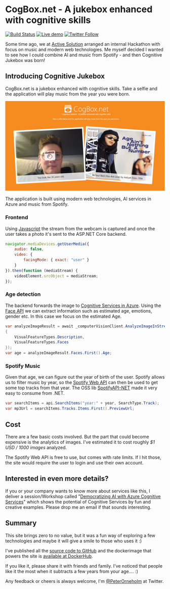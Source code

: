 # CogBox.net - A jukebox enhanced with cognitive skills

[![Build Status](https://dev.azure.com/orneholm/CogBox.net/_apis/build/status/CogBox.net?branchName=master)](https://dev.azure.com/orneholm/CogBox.net/_build/latest?definitionId=9&branchName=master)
[![Live demo](https://img.shields.io/static/v1?label=Demo&message=Try%20out%20the%20live%20demo&color=#17547a)](https://CogBox.net/)
[![Twitter Follow](https://img.shields.io/badge/Twitter-@PeterOrneholm-blue.svg?logo=twitter)](https://twitter.com/PeterOrneholm)

Some time ago, we at [Active Solution](https://www.activesolution.se/) arranged an internal Hackathon with focus on music and modern web technologies. Me myself decided I wanted to see how I could combine AI and music from Spotify - and then Cognitive Jukebox was born!

## Introducing Cognitive Jukebox

CogBox.net is a jukebox enhanced with cognitive skills. Take a selfie and the application will play music from the year you were born.

![CogBox.net](docs/images/cogbox-screenshot.png)

The application is built using modern web technologies, AI services in Azure and music from Spotify.

### Frontend

Using [Javascript](https://developer.mozilla.org/en-US/docs/Web/API/MediaDevices/getUserMedia) the stream from the webcam is captured and once the user takes a photo it's sent to the ASP.NET Core backend.

```javascript
navigator.mediaDevices.getUserMedia({
    audio: false,
    video: {
        facingMode: { exact: "user" }
    }
}).then(function (mediaStream) {
    videoElement.srcObject = mediaStream;
});
```

### Age detection

The backend forwards the image to [Cognitive Services in Azure](https://azure.microsoft.com/en-us/services/cognitive-services/). Using the [Face API](https://azure.microsoft.com/en-us/services/cognitive-services/face/) we can extract information such as estimated age, emotions, gender etc. In this case we focus on the estimated Age.

```csharp
var analyzeImageResult = await _computerVisionClient.AnalyzeImageInStreamAsync(file.OpenReadStream(), new List<VisualFeatureTypes>
{
    VisualFeatureTypes.Description,
    VisualFeatureTypes.Faces
});
var age = analyzeImageResult.Faces.First().Age;
```

### Spotify Music

Given that age, we can figure out the year of birth of the user. Spotify allows us to filter music by year, so the [Spotify Web API](https://developer.spotify.com/documentation/web-api/) can then be used to get some top tracks from that year. The OSS lib [SpotifyAPI-NET](https://github.com/JohnnyCrazy/SpotifyAPI-NET) made it very easy to consume from .NET.

```csharp
var searchItems = api.SearchItems("year:" + year, SearchType.Track);
var mp3Url = searchItems.Tracks.Items.First().PreviewUrl;
```

## Cost

There are a few basic costs involved. But the part that could become expensive is the analytics of images. I've estimated it to cost roughly *$1 USD / 1000 images* analyzed.

The Spotify Web API is free to use, but comes with rate limits. If I hit those, the site would require the user to login and use their own account.

## Interested in even more details?

If you or your company wants to know more about services like this, I deliver a session/Workshop called "[Democratizing AI with Azure Cognitive Services](http://bit.ly/peterorneholm-democratizing-ai)" which shows the potential of Cognitive Services by fun and creative examples. Please drop me an email if that sounds interesting.

## Summary

This site brings zero to no value, but it was a fun way of exploring a few technologies and maybe it will give a smile to those who uses it :)

I've published all the [source code to GitHub](https://github.com/PeterOrneholm/CogBox.net) and the dockerimage that powers the site is [available at DockerHub](https://hub.docker.com/r/peterorneholm/orneholmcognitivejukeboxweb).

If you like it, please share it with friends and family. I've noticed that people like it the most when it subtracts a few years from your age.... :)

Any feedback or cheers is always welcome, I'm [@PeterOrneholm](https://twitter.com/PeterOrneholm) at Twitter.